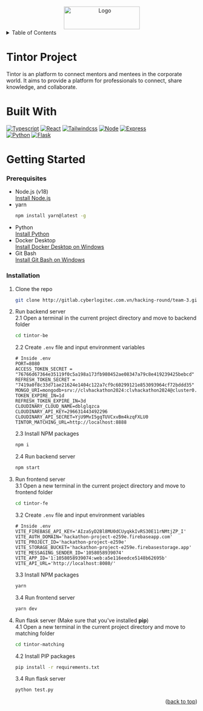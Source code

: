 <a name="readme-top"></a>

<!-- PROJECT LOGO -->
<br />
<div align="center">
  <img src="https://res.cloudinary.com/dblglqzca/image/upload/v1734237693/tintor-images/unnamed_rcpnvo.png" alt="Logo" width="200" height="60">
</div>

<!-- TABLE OF CONTENTS -->
<details>
  <summary>Table of Contents</summary>
  <ol>
    <li>
        <a href="#tintor-project">Tintor Project</a>
    </li>
    <li>
        <a href="#built-with">Built With</a>
    </li>
    <li>
      <a href="#getting-started">Getting Started</a>
      <ul>
        <li><a href="#prerequisites">Prerequisites</a></li>
        <li><a href="#installation">Installation</a></li>
      </ul>
    </li>
  </ol>
</details>

# Tintor Project

Tintor is an platform to connect mentors and mentees in the corporate world. It aims to provide a platform for professionals to connect, share knowledge, and collaborate.

# Built With

[![Typescript][Typescript]][Typescript-url] [![React][React.js]][React-url] [![Tailwindcss][Tailwindcss]][Tailwindcss-url] [![Node][Node.js]][Node-url]  [![Express][Express]][Express-url] <br>  [![Python][Python]][Python-url] [![Flask][Flask]][Flask-url]

# Getting Started

### Prerequisites

- Node.js (v18) <br> [Install Node.js]
- yarn
  ```sh
  npm install yarn@latest -g
  ```
- Python <br> [Install Python]
- Docker Desktop <br> [Install Docker Desktop on Windows]
- Git Bash <br> [Install Git Bash on Windows]

### Installation

1.  Clone the repo

    ```sh
    git clone http://gitlab.cyberlogitec.com.vn/hacking-round/team-3.git
    ```

2.  Run backend server <br> 2.1 Open a terminal in the current project directory and move to backend folder

    ```sh
    cd tintor-be
    ```

    2.2 Create `.env` file and input environment variables

    ```dosini
    # Inside .env
    PORT=8080
    ACCESS_TOKEN_SECRET = "76766d67364e35119f0c5a198a173fb980452ae08347a79c8e419239425bebcd"
    REFRESH_TOKEN_SECRET = "7419a0f8c33d71ae21624e1404c122a7cf9c60299121e853093964cf72bddd35"
    MONGO_URI=mongodb+srv://clvhackathon2024:clvhackathon2024@cluster0.5sjx9.mongodb.net/
    TOKEN_EXPIRE_IN=1d
    REFRESH_TOKEN_EXPIRE_IN=3d
    CLOUDINARY_CLOUD_NAME=dblglqzca
    CLOUDINARY_API_KEY=296631443492296
    CLOUDINARY_API_SECRET=YjU9MvI5gqTUVCxvBm4kzqFXLU0
    TINTOR_MATCHING_URL=http://localhost:8888
    ```

    2.3 Install NPM packages

    ```sh
    npm i
    ```

    2.4 Run backend server

    ```sh
    npm start
    ```

3.  Run frontend server <br> 3.1 Open a new terminal in the current project directory and move to frontend folder

    ```sh
    cd tintor-fe
    ```

    3.2 Create `.env` file and input environment variables

    ```dosini
    # Inside .env
    VITE_FIREBASE_API_KEY='AIzaSyD2Bl8MU0dCUyqkkIvRS30E11rNMtjZP_I'
    VITE_AUTH_DOMAIN='hackathon-project-e259e.firebaseapp.com'
    VITE_PROJECT_ID='hackathon-project-e259e'
    VITE_STORAGE_BUCKET='hackathon-project-e259e.firebasestorage.app'
    VITE_MESSAGING_SENDER_ID='1058058939074'
    VITE_APP_ID='1:1058058939074:web:a5e116eedce5148b62695b'
    VITE_API_URL='http://localhost:8080/'
    ```

    3.3 Install NPM packages

    ```sh
    yarn
    ```

    3.4 Run frontend server

    ```sh
    yarn dev
    ```

4.  Run flask server (Make sure that you've installed <b>pip</b>) <br> 4.1 Open a new terminal in the current project directory and move to matching folder

    ```sh
    cd tintor-matching
    ```

    4.2 Install PIP packages

    ```sh
    pip install -r requirements.txt
    ```

    3.4 Run flask server

    ```sh
    python test.py
    ```

<p align="right">(<a href="#readme-top">back to top</a>)</p>
<!-- MARKDOWN LINKS & IMAGES -->

[Typescript]: https://img.shields.io/badge/typescript-%23007ACC.svg?style=for-the-badge&logo=typescript&logoColor=white
[Typescript-url]: https://www.typescriptlang.org/
[React.js]: https://img.shields.io/badge/React-20232A?style=for-the-badge&logo=react&logoColor=61DAFB
[React-url]: https://reactjs.org/
[Python-url]: https://www.python.org/
[Tailwindcss]: https://img.shields.io/badge/tailwindcss-0F172A?style=for-the-badge&logo=tailwindcss
[Tailwindcss-url]: https://tailwindcss.com/
[Node.js]: https://img.shields.io/badge/Node.js-43853D?style=for-the-badge&logo=node.js&logoColor=white
[Node-url]: https://nodejs.org/en
[Express]: https://img.shields.io/badge/Express%20js-000000?style=for-the-badge&logo=express&logoColor=white
[Express-url]: https://expressjs.com/
[Flask]: https://img.shields.io/badge/Flask-000000?style=for-the-badge&logo=Flask&logoColor=white
[Flask-url]: https://flask.palletsprojects.com/en/2.2.x/
[Install Docker Desktop on Windows]: https://docs.docker.com/desktop/install/windows-install/
[Install Node.js]: https://nodejs.org/en/download
[Python]: https://img.shields.io/badge/python-3670A0?style=for-the-badge&logo=python&logoColor=ffdd54
[Install Python]: https://www.python.org/downloads/
[Install Git Bash on Windows]: https://git-scm.com/download/win
